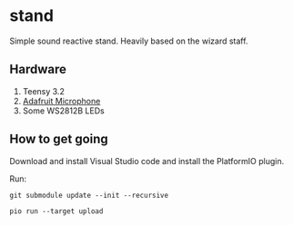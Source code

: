 # stand
Simple sound reactive stand.  Heavily based on the wizard staff.

## Hardware

1. Teensy 3.2
2. [Adafruit Microphone](https://www.adafruit.com/product/1713?gclid=Cj0KCQjwzbv7BRDIARIsAM-A6-0N_Y3rPPO2U0hVi-99e05u9NTAavjTPQEBxR4LVZKZus9y4a0CU98aAgd7EALw_wcB)
3. Some WS2812B LEDs

## How to get going

Download and install Visual Studio code and install the PlatformIO plugin.

Run:

```
git submodule update --init --recursive

pio run --target upload
```
